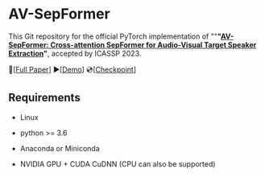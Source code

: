 # AV-SepFormer

This Git repository for the official PyTorch implementation of ""**"[AV-SepFormer: Cross-attention SepFormer for Audio-Visual Target Speaker Extraction](https://ieeexplore.ieee.org/document/10094306)"**, accepted by ICASSP 2023.

📜[[Full Paper](https://ieeexplore.ieee.org/document/10094306)] ▶[[Demo](https://lin9x.github.io/AV-SepFormer_demo/)] 💿[[Checkpoint](https://drive.google.com/drive/folders/1M26x5qCE0LuaEtZ76E_YSnW0hf_chGeq?usp=drive_link)]              


## Requirements

  - Linux
  
  - python >= 3.6

  - Anaconda or Miniconda

  - NVIDIA GPU + CUDA CuDNN (CPU can also be supported)

